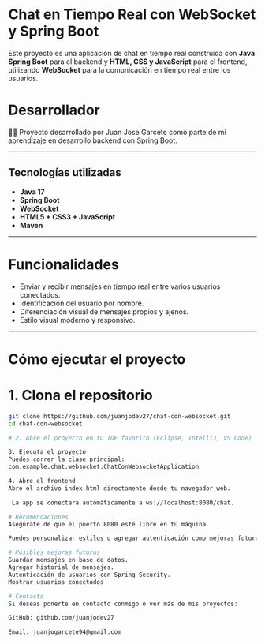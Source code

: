 # Chat en Tiempo Real con WebSocket y Spring Boot

Este proyecto es una aplicación de chat en tiempo real construida con **Java Spring Boot** para el backend y **HTML, CSS y JavaScript** para el frontend, 
utilizando **WebSocket** para la comunicación en tiempo real entre los usuarios.

# Desarrollador

👨‍💻 Proyecto desarrollado por Juan Jose Garcete como parte de mi aprendizaje en desarrollo backend con Spring Boot.

---

##  Tecnologías utilizadas

- **Java 17**
- **Spring Boot**
- **WebSocket**
- **HTML5 + CSS3 + JavaScript**
- **Maven**

---

# Funcionalidades

- Enviar y recibir mensajes en tiempo real entre varios usuarios conectados.
- Identificación del usuario por nombre.
- Diferenciación visual de mensajes propios y ajenos.
- Estilo visual moderno y responsivo.

---

# Cómo ejecutar el proyecto

 # 1. Clona el repositorio

```bash
git clone https://github.com/juanjodev27/chat-con-websocket.git
cd chat-con-websocket

# 2. Abre el proyecto en tu IDE favorito (Eclipse, IntelliJ, VS Code)

3. Ejecuta el proyecto
Puedes correr la clase principal:
com.example.chat.websocket.ChatConWebsocketApplication

4. Abre el frontend
Abre el archivo index.html directamente desde tu navegador web.

 La app se conectará automáticamente a ws://localhost:8080/chat.

# Recomendaciones
Asegúrate de que el puerto 8080 esté libre en tu máquina.

Puedes personalizar estilos o agregar autenticación como mejoras futuras.

# Posibles mejoras futuras
Guardar mensajes en base de datos.
Agregar historial de mensajes.
Autenticación de usuarios con Spring Security.
Mostrar usuarios conectados

# Contacto
Si deseas ponerte en contacto conmigo o ver más de mis proyectos:

GitHub: github.com/juanjodev27

Email: juanjogarcete94@gmail.com


